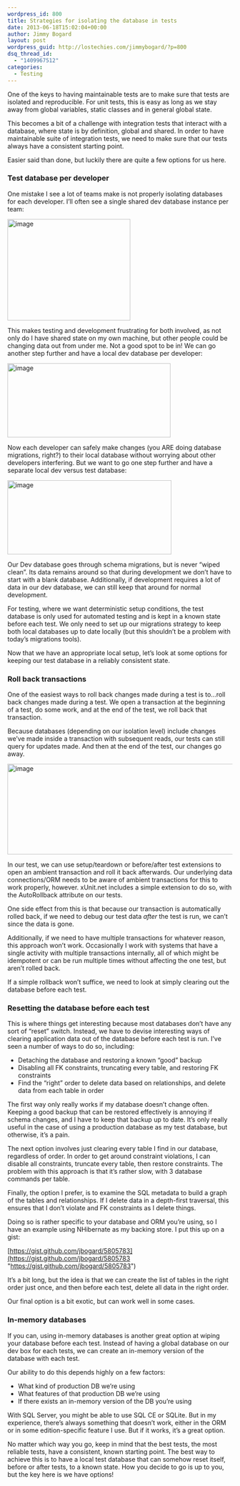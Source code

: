 ```yaml
---
wordpress_id: 800
title: Strategies for isolating the database in tests
date: 2013-06-18T15:02:04+00:00
author: Jimmy Bogard
layout: post
wordpress_guid: http://lostechies.com/jimmybogard/?p=800
dsq_thread_id:
  - "1409967512"
categories:
  - Testing
---
```

One of the keys to having maintainable tests are to make sure that tests are isolated and reproducible. For unit tests, this is easy as long as we stay away from global variables, static classes and in general global state.

This becomes a bit of a challenge with integration tests that interact with a database, where state is by definition, global and shared. In order to have maintainable suite of integration tests, we need to make sure that our tests always have a consistent starting point.

Easier said than done, but luckily there are quite a few options for us here.

### Test database per developer

One mistake I see a lot of teams make is not properly isolating databases for each developer. I’ll often see a single shared dev database instance per team:

[<img title="image" style="border-top: 0px; border-right: 0px; background-image: none; border-bottom: 0px; padding-top: 0px; padding-left: 0px; border-left: 0px; display: inline; padding-right: 0px" border="0" alt="image" src="https://lostechies.com/content/jimmybogard/uploads/2013/06/image_thumb2.png" width="275" height="227" />](https://lostechies.com/content/jimmybogard/uploads/2013/06/image2.png)

This makes testing and development frustrating for both involved, as not only do I have shared state on my own machine, but other people could be changing data out from under me. Not a good spot to be in! We can go another step further and have a local dev database per developer:

[<img title="image" style="border-top: 0px; border-right: 0px; background-image: none; border-bottom: 0px; padding-top: 0px; padding-left: 0px; border-left: 0px; display: inline; padding-right: 0px" border="0" alt="image" src="https://lostechies.com/content/jimmybogard/uploads/2013/06/image_thumb3.png" width="365" height="166" />](https://lostechies.com/content/jimmybogard/uploads/2013/06/image3.png)

Now each developer can safely make changes (you ARE doing database migrations, right?) to their local database without worrying about other developers interfering. But we want to go one step further and have a separate local dev versus test database:

[<img title="image" style="border-top: 0px; border-right: 0px; background-image: none; border-bottom: 0px; padding-top: 0px; padding-left: 0px; border-left: 0px; display: inline; padding-right: 0px" border="0" alt="image" src="https://lostechies.com/content/jimmybogard/uploads/2013/06/image_thumb4.png" width="367" height="166" />](https://lostechies.com/content/jimmybogard/uploads/2013/06/image4.png)

Our Dev database goes through schema migrations, but is never “wiped clean”. Its data remains around so that during development we don’t have to start with a blank database. Additionally, if development requires a lot of data in our dev database, we can still keep that around for normal development.

For testing, where we want deterministic setup conditions, the test database is only used for automated testing and is kept in a known state before each test. We only need to set up our migrations strategy to keep both local databases up to date locally (but this shouldn’t be a problem with today’s migrations tools).

Now that we have an appropriate local setup, let’s look at some options for keeping our test database in a reliably consistent state.

### Roll back transactions

One of the easiest ways to roll back changes made during a test is to…roll back changes made during a test. We open a transaction at the beginning of a test, do some work, and at the end of the test, we roll back that transaction.

Because databases (depending on our isolation level) include changes we’ve made inside a transaction with subsequent reads, our tests can still query for updates made. And then at the end of the test, our changes go away.

[<img title="image" style="border-top: 0px; border-right: 0px; background-image: none; border-bottom: 0px; padding-top: 0px; padding-left: 0px; border-left: 0px; display: inline; padding-right: 0px" border="0" alt="image" src="https://lostechies.com/content/jimmybogard/uploads/2013/06/image_thumb5.png" width="571" height="203" />](https://lostechies.com/content/jimmybogard/uploads/2013/06/image5.png)

In our test, we can use setup/teardown or before/after test extensions to open an ambient transaction and roll it back afterwards. Our underlying data connections/ORM needs to be aware of ambient transactions for this to work properly, however. xUnit.net includes a simple extension to do so, with the AutoRollback attribute on our tests.

One side effect from this is that because our transaction is automatically rolled back, if we need to debug our test data _after_ the test is run, we can’t since the data is gone.

Additionally, if we need to have multiple transactions for whatever reason, this approach won’t work. Occasionally I work with systems that have a single activity with multiple transactions internally, all of which might be idempotent or can be run multiple times without affecting the one test, but aren’t rolled back.

If a simple rollback won’t suffice, we need to look at simply clearing out the database before each test.

### Resetting the database before each test

This is where things get interesting because most databases don’t have any sort of “reset” switch. Instead, we have to devise interesting ways of clearing application data out of the database before each test is run. I’ve seen a number of ways to do so, including:

  * Detaching the database and restoring a known “good” backup
  * Disabling all FK constraints, truncating every table, and restoring FK constraints
  * Find the “right” order to delete data based on relationships, and delete data from each table in order

The first way only really works if my database doesn’t change often. Keeping a good backup that can be restored effectively is annoying if schema changes, and I have to keep that backup up to date. It’s only really useful in the case of using a production database as my test database, but otherwise, it’s a pain.

The next option involves just clearing every table I find in our database, regardless of order. In order to get around constraint violations, I can disable all constraints, truncate every table, then restore constraints. The problem with this approach is that it’s rather slow, with 3 database commands per table.

Finally, the option I prefer, is to examine the SQL metadata to build a graph of the tables and relationships. If I delete data in a depth-first traversal, this ensures that I don’t violate and FK constraints as I delete things.

Doing so is rather specific to your database and ORM you’re using, so I have an example using NHibernate as my backing store. I put this up on a gist:

[https://gist.github.com/jbogard/5805783](https://gist.github.com/jbogard/5805783 "https://gist.github.com/jbogard/5805783")

It’s a bit long, but the idea is that we can create the list of tables in the right order just once, and then before each test, delete all data in the right order.

Our final option is a bit exotic, but can work well in some cases.

### 

### In-memory databases

If you can, using in-memory databases is another great option at wiping your database before each test. Instead of having a global database on our dev box for each tests, we can create an in-memory version of the database with each test.

Our ability to do this depends highly on a few factors:

  * What kind of production DB we’re using
  * What features of that production DB we’re using
  * If there exists an in-memory version of the DB you’re using

With SQL Server, you might be able to use SQL CE or SQLite. But in my experience, there’s always something that doesn’t work, either in the ORM or in some edition-specific feature I use. But if it works, it’s a great option.

No matter which way you go, keep in mind that the best tests, the most reliable tests, have a consistent, known starting point. The best way to achieve this is to have a local test database that can somehow reset itself, before or after tests, to a known state. How you decide to go is up to you, but the key here is we have options!